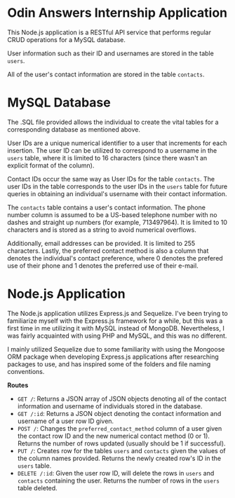 # Odin Answers Internship Application
This Node.js application is a RESTful API service that performs regular CRUD operations for a MySQL database.

User information such as their ID and usernames are stored in the table `users`.

All of the user's contact information are stored in the table `contacts`.

# MySQL Database
The .SQL file provided allows the individual to create the vital tables for a corresponding database as mentioned above. 


User IDs are a unique numerical identifier to a user that increments for each insertion. The user ID can be utilized to correspond to a username in the `users` table, where it is limited to 16 characters (since there wasn't an explicit format of the column).


Contact IDs occur the same way as User IDs for the table `contacts`. The user IDs in the table corresponds to the user IDs in the `users` table for future queries in obtaining an individual's username with their contact information. 

The `contacts` table contains a user's contact information. The phone number column is assumed to be a US-based telephone number with no dashes and straight up numbers (for example, 713497964). It is limited to 10 characters and is stored as a string to avoid numerical overflows. 

Additionally, email addresses can be provided. It is limited to 255 characters. Lastly, the preferred contact method is also a column that denotes the individual's contact preference, where 0 denotes the prefered use of their phone and 1 denotes the preferred use of their e-mail.

# Node.js Application
The Node.js application utilizes Express.js and Sequelize. I've been trying to familiarize myself with the Express.js framework for a while, but this was a first time in me utilizing it with MySQL instead of MongoDB. Nevertheless, I was fairly acquainted with using PHP and MySQL, and this was no different.

I mainly utilized Sequelize due to some familiarity with using the Mongoose ORM package when developing Express.js applications after researching packages to use, and has inspired some of the folders and file naming conventions.

**Routes**
* `GET /`: Returns a JSON array of JSON objects denoting all of the contact information and username of individuals stored in the database.
* `GET /:id`: Returns a JSON object denoting the contact information and username of a user row ID given.
* `POST /`: Changes the `preferred_contact_method` column of a user given the contact row ID and the new numerical contact method (0 or 1). Returns the number of rows updated (usually should be 1 if successful).
* `PUT /`: Creates row for the tables `users` and `contacts` given the values of the column names provided. Returns the newly created row's ID in the `users` table. 
* `DELETE /:id`: Given the user row ID, will delete the rows in `users` and `contacts` containing the user. Returns the number of rows in the `users` table deleted.
